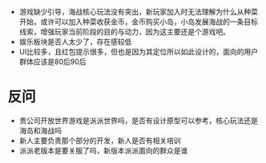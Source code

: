 - 游戏缺少引导，海战核心玩法没有突出，新玩家加入时无法理解为什么从种菜开始，或许可以加入种菜收获金币，金币购买小岛，小岛发展海战的一条目标线索，增强玩家当前阶段的目的与动力，因为这主要还是个游戏吧。
- 娱乐板块是否人太少了，存在感较低
- UI比较多，且红包提示很多，但也是因为其定位所以如此设计的，面向的用户群体应该是80后90后



# 反问
- 贵公司开放世界游戏是派派世界吗，是否有设计原型可以参考，核心玩法还是海岛和海战吗
- 新人主要负责那个部分的开发，新人是否有相关培训
- 派派老版本是要关服了吗，新版本派派面向的群众是谁
